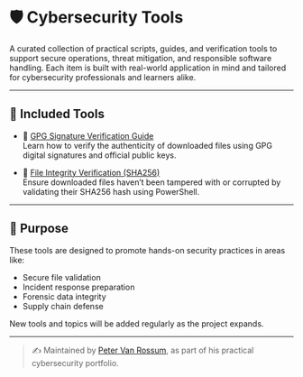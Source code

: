 # 🛡️ Cybersecurity Tools

A curated collection of practical scripts, guides, and verification tools to support secure operations, threat mitigation, and responsible software handling. Each item is built with real-world application in mind and tailored for cybersecurity professionals and learners alike.

---

## 📂 Included Tools

- 🔐 [GPG Signature Verification Guide](https://github.com/SecOpsPete/cybersecurity-tools/tree/main/gpg-verification-guide)  
  Learn how to verify the authenticity of downloaded files using GPG digital signatures and official public keys.

- 🧪 [File Integrity Verification (SHA256)](https://github.com/SecOpsPete/cybersecurity-tools/tree/main/file-integrity-verification)  
  Ensure downloaded files haven’t been tampered with or corrupted by validating their SHA256 hash using PowerShell.

---

## 🧠 Purpose

These tools are designed to promote hands-on security practices in areas like:

- Secure file validation  
- Incident response preparation  
- Forensic data integrity  
- Supply chain defense

New tools and topics will be added regularly as the project expands.

---

> ✍️ Maintained by [Peter Van Rossum](https://www.linkedin.com/in/vanr/), as part of his practical cybersecurity portfolio.

